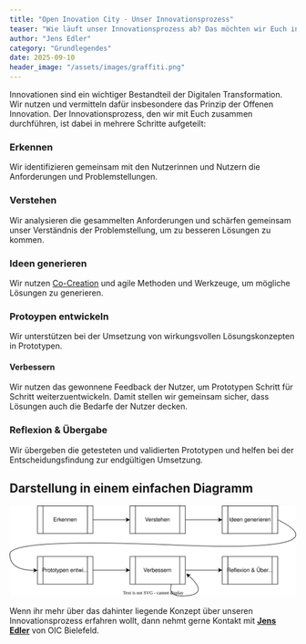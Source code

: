 ```yaml
---
title: "Open Inovation City - Unser Innovationsprozess"
teaser: "Wie läuft unser Innovationsprozess ab? Das möchten wir Euch in kurzer und prägnanter Art darstellen."
author: "Jens Edler"
category: "Grundlegendes"
date: 2025-09-10
header_image: "/assets/images/graffiti.png"
---
```

Innovationen sind ein wichtiger Bestandteil der Digitalen Transformation. Wir nutzen und vermitteln dafür insbesondere das Prinzip der Offenen Innovation. Der Innovationsprozess, den wir mit Euch zusammen durchführen, ist dabei in mehrere Schritte aufgeteilt:

### Erkennen
Wir identifizieren gemeinsam mit den Nutzerinnen und Nutzern die Anforderungen und Problemstellungen.

### Verstehen
Wir analysieren die gesammelten Anforderungen und schärfen gemeinsam unser Verständnis der Problemstellung, um zu besseren Lösungen zu kommen.

### Ideen generieren 
Wir nutzen <a href="https://de.wikipedia.org/wiki/Co-Creation" target="_blank">Co-Creation</a> und agile Methoden und Werkzeuge, um mögliche Lösungen zu generieren.

### Protoypen entwickeln  
Wir unterstützen bei der Umsetzung von wirkungsvollen Lösungskonzepten in Prototypen.

#### Verbessern
Wir nutzen das gewonnene Feedback der Nutzer, um Prototypen Schritt für Schritt weiterzuentwickeln. Damit stellen wir gemeinsam sicher, dass Lösungen auch die Bedarfe der Nutzer decken.

### Reflexion & Übergabe
Wir übergeben die getesteten und validierten Prototypen und helfen bei der Entscheidungsfindung zur endgültigen Umsetzung.

## Darstellung in einem einfachen Diagramm
![Darstellung Schema des Innvationsprozesses](/assets/images/beitraege/innovationsprozess-diagramm.svg "Schema des Innvationsprozesses")


Wenn ihr mehr über das dahinter liegende Konzept über unseren Innovationsprozess erfahren wollt, dann nehmt gerne Kontakt mit **[Jens Edler](https://www.linkedin.com/in/jens-edler-059aaa5/)** von OIC Bielefeld.
